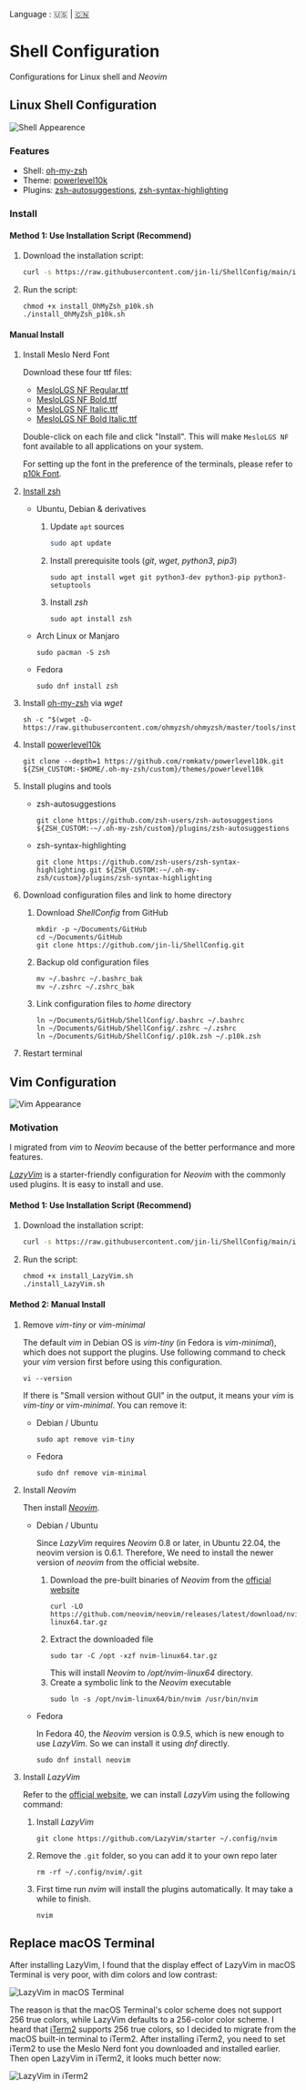 Language : 🇺🇸 | [🇨🇳](./README.zh-cn.md)

# Shell Configuration

Configurations for Linux shell and *Neovim*

## Linux Shell Configuration

![Shell Appearence](https://img.jinli.io/images/2024/05/19/shell_appearence.md.jpg)

### Features

- Shell: [oh-my-zsh](https://ohmyz.sh/)
- Theme: [powerlevel10k](https://github.com/romkatv/powerlevel10k)
- Plugins: [zsh-autosuggestions](https://github.com/zsh-users/zsh-autosuggestions), [zsh-syntax-highlighting](https://github.com/zsh-users/zsh-syntax-highlighting)

### Install

#### Method 1: Use Installation Script (Recommend)

1. Download the installation script:
    ```sh
    curl -s https://raw.githubusercontent.com/jin-li/ShellConfig/main/install_OhMyZsh_p10k.sh -o install_OhMyZsh_p10k.sh
    ```

1. Run the script:
    ```
    chmod +x install_OhMyZsh_p10k.sh
    ./install_OhMyZsh_p10k.sh
    ```

#### Manual Install

1. Install Meslo Nerd Font
   
   Download these four ttf files:

    - [MesloLGS NF Regular.ttf](https://github.com/romkatv/powerlevel10k-media/raw/master/MesloLGS%20NF%20Regular.ttf)
    - [MesloLGS NF Bold.ttf](https://github.com/romkatv/powerlevel10k-media/raw/master/MesloLGS%20NF%20Bold.ttf)
    - [MesloLGS NF Italic.ttf](https://github.com/romkatv/powerlevel10k-media/raw/master/MesloLGS%20NF%20Italic.ttf)
    - [MesloLGS NF Bold Italic.ttf](https://github.com/romkatv/powerlevel10k-media/raw/master/MesloLGS%20NF%20Bold%20Italic.ttf)

    Double-click on each file and click "Install". This will make `MesloLGS NF` font available to all
    applications on your system.

    For setting up the font in the preference of the terminals, please refer to [p10k Font](https://github.com/romkatv/powerlevel10k#Fonts).

1. [Install zsh](https://github.com/ohmyzsh/ohmyzsh/wiki/Installing-ZSH)
    
    - Ubuntu, Debian & derivatives
        1. Update `apt` sources
            ```bash
            sudo apt update
            ```

        1. Install prerequisite tools (*git*, *wget*, *python3*, *pip3*)
        
            ```
            sudo apt install wget git python3-dev python3-pip python3-setuptools
            ```
    
        1. Install *zsh*
            ```
            sudo apt install zsh
            ```

    - Arch Linux or Manjaro
        ```
        sudo pacman -S zsh
        ```
    
    - Fedora
        ```
        sudo dnf install zsh
        ```

1. Install [oh-my-zsh](https://github.com/ohmyzsh/ohmyzsh) via *wget*
    
    ```
    sh -c "$(wget -O- https://raw.githubusercontent.com/ohmyzsh/ohmyzsh/master/tools/install.sh)"
    ```

1. Install [powerlevel10k](https://github.com/romkatv/powerlevel10k#oh-my-zsh)
   
    ```
    git clone --depth=1 https://github.com/romkatv/powerlevel10k.git ${ZSH_CUSTOM:-$HOME/.oh-my-zsh/custom}/themes/powerlevel10k
    ```

1. Install plugins and tools
   
    - zsh-autosuggestions
        ```
        git clone https://github.com/zsh-users/zsh-autosuggestions ${ZSH_CUSTOM:-~/.oh-my-zsh/custom}/plugins/zsh-autosuggestions
        ```
    - zsh-syntax-highlighting
        ```
        git clone https://github.com/zsh-users/zsh-syntax-highlighting.git ${ZSH_CUSTOM:-~/.oh-my-zsh/custom}/plugins/zsh-syntax-highlighting
        ```

1. Download configuration files and link to home directory
    
    1. Download *ShellConfig* from GitHub
        ```
        mkdir -p ~/Documents/GitHub
        cd ~/Documents/GitHub
        git clone https://github.com/jin-li/ShellConfig.git 
        ```
    2. Backup old configuration files
        ```
        mv ~/.bashrc ~/.bashrc_bak
        mv ~/.zshrc ~/.zshrc_bak
        ```
    3. Link configuration files to *home* directory
        ```
        ln ~/Documents/GitHub/ShellConfig/.bashrc ~/.bashrc
        ln ~/Documents/GitHub/ShellConfig/.zshrc ~/.zshrc
        ln ~/Documents/GitHub/ShellConfig/.p10k.zsh ~/.p10k.zsh
        ```

1. Restart terminal

## Vim Configuration

![Vim Appearance](https://img.jinli.io/images/2024/05/24/lazyvim.md.png)

### Motivation

I migrated from *vim* to *Neovim* because of the better performance and more features. 

[*LazyVim*](https://www.lazyvim.org/) is a starter-friendly configuration for *Neovim* with the commonly used plugins. It is easy to install and use.

#### Method 1: Use Installation Script (Recommend)

1. Download the installation script:
    ```sh
    curl -s https://raw.githubusercontent.com/jin-li/ShellConfig/main/install_LazyVim.sh -o install_LazyVim.sh
    ```

2. Run the script:
    ```
    chmod +x install_LazyVim.sh
    ./install_LazyVim.sh
    ```

#### Method 2: Manual Install

1. Remove *vim-tiny* or *vim-minimal*

    The default *vim* in Debian OS is *vim-tiny* (in Fedora is *vim-minimal*), which does not support the plugins. Use following command to check your *vim* version first before using this configuration.

    ```
    vi --version
    ```

    If there is "Small version without GUI" in the output, it means your *vim* is *vim-tiny* or *vim-minimal*. You can remove it:

    - Debian / Ubuntu
        ```
        sudo apt remove vim-tiny
        ```
    - Fedora
        ```
        sudo dnf remove vim-minimal
        ```

2. Install *Neovim*

    Then install [*Neovim*](https://neovim.io/).

    - Debian / Ubuntu
    
        Since *LazyVim* requires *Neovim* 0.8 or later, in Ubuntu 22.04, the neovim version is 0.6.1. Therefore, We need to install the newer version of *neovim* from the official website.

      1. Download the pre-built binaries of *Neovim* from the [official website](https://github.com/neovim/neovim/releases)
          ```
          curl -LO https://github.com/neovim/neovim/releases/latest/download/nvim-linux64.tar.gz
          ```
      2. Extract the downloaded file
          ```
          sudo tar -C /opt -xzf nvim-linux64.tar.gz
          ```
          This will install *Neovim* to */opt/nvim-linux64* directory.
      3. Create a symbolic link to the *Neovim* executable
          ```
          sudo ln -s /opt/nvim-linux64/bin/nvim /usr/bin/nvim
          ```

    - Fedora
    
        In Fedora 40, the *Neovim* version is 0.9.5, which is new enough to use *LazyVim*. So we can install it using *dnf* directly.
        ```
        sudo dnf install neovim
        ```

3. Install *LazyVim*

    Refer to the [official website](https://www.lazyvim.org/installation), we can install *LazyVim* using the following command:

    1. Install *LazyVim*
        ```
        git clone https://github.com/LazyVim/starter ~/.config/nvim
        ```

    2. Remove the `.git` folder, so you can add it to your own repo later
        ```
        rm -rf ~/.config/nvim/.git
        ```

    3. First time run *nvim* will install the plugins automatically. It may take a while to finish.
        ```
        nvim
        ```

## Replace macOS Terminal

After installing LazyVim, I found that the display effect of LazyVim in macOS Terminal is very poor, with dim colors and low contrast:

![LazyVim in macOS Terminal](https://img.jinli.io/images/2024/05/19/lazyvim_macos_terminal.md.png)

The reason is that the macOS Terminal's color scheme does not support 256 true colors, while LazyVim defaults to a 256-color color scheme.
I heard that [iTerm2](https://iterm2.com/) supports 256 true colors, so I decided to migrate from the macOS built-in terminal to iTerm2.
After installing iTerm2, you need to set iTerm2 to use the Meslo Nerd font you downloaded and installed earlier.
Then open LazyVim in iTerm2, it looks much better now:

![LazyVim in iTerm2](https://img.jinli.io/images/2024/05/19/lazyvim_iterm2.md.png)

